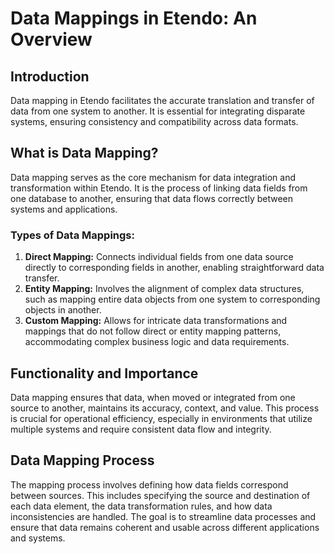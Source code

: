 # Data Mappings in Etendo: An Overview

## Introduction

Data mapping in Etendo facilitates the accurate translation and transfer of data from one system to another. It is essential for integrating disparate systems, ensuring consistency and compatibility across data formats.

## What is Data Mapping?

Data mapping serves as the core mechanism for data integration and transformation within Etendo. It is the process of linking data fields from one database to another, ensuring that data flows correctly between systems and applications.

### Types of Data Mappings:

1. **Direct Mapping:** Connects individual fields from one data source directly to corresponding fields in another, enabling straightforward data transfer.
2. **Entity Mapping:** Involves the alignment of complex data structures, such as mapping entire data objects from one system to corresponding objects in another.
3. **Custom Mapping:** Allows for intricate data transformations and mappings that do not follow direct or entity mapping patterns, accommodating complex business logic and data requirements.

## Functionality and Importance

Data mapping ensures that data, when moved or integrated from one source to another, maintains its accuracy, context, and value. This process is crucial for operational efficiency, especially in environments that utilize multiple systems and require consistent data flow and integrity.

## Data Mapping Process

The mapping process involves defining how data fields correspond between sources. This includes specifying the source and destination of each data element, the data transformation rules, and how data inconsistencies are handled. The goal is to streamline data processes and ensure that data remains coherent and usable across different applications and systems.
